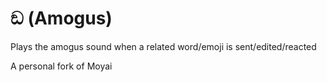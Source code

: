 # ඞ (Amogus)
Plays the amogus sound when a related word/emoji is sent/edited/reacted

A personal fork of Moyai